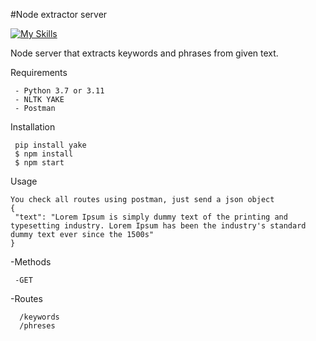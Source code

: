 #Node extractor server

[![My Skills](https://skills.thijs.gg/icons?i=nodejs,express,javascript,&theme=dark)](https://skills.thijs.gg)

Node server that extracts keywords and phrases from given text.

Requirements
```
 - Python 3.7 or 3.11
 - NLTK YAKE
 - Postman
```
Installation
```
 pip install yake
 $ npm install
 $ npm start
```   
Usage
```
You check all routes using postman, just send a json object 
{
 "text": "Lorem Ipsum is simply dummy text of the printing and typesetting industry. Lorem Ipsum has been the industry's standard dummy text ever since the 1500s"
}

```
-Methods
```
 -GET

```
  -Routes
```
  /keywords
  /phreses

```

